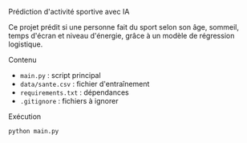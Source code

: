 Prédiction d'activité sportive avec IA

Ce projet prédit si une personne fait du sport selon son âge, sommeil, temps d'écran et niveau d'énergie, grâce à un modèle de régression logistique.

Contenu

- `main.py` : script principal
- `data/sante.csv` : fichier d'entraînement
- `requirements.txt` : dépendances
- `.gitignore` : fichiers à ignorer

Exécution

```bash
python main.py
